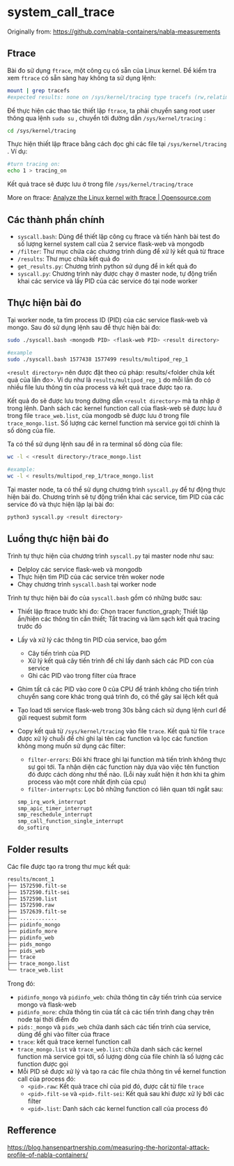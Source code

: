 # system_call_trace

Originally from: https://github.com/nabla-containers/nabla-measurements

## Ftrace

Bài đo sử dụng `ftrace`, một công cụ có sẵn của Linux kernel. Để kiểm tra xem `ftrace` có sẵn sàng hay không ta sử dụng lệnh:

```bash
mount | grep tracefs
#expected results: none on /sys/kernel/tracing type tracefs (rw,relatime,seclabel)
```

Để thực hiện các thao tác thiết lập `ftrace`, ta phải chuyển sang root user thông qua lệnh `sudo su` , chuyển tới đường dẫn `/sys/kernel/tracing` :

```bash
cd /sys/kernel/tracing
```

Thực hiện thiết lập ftrace bằng cách đọc ghi các file tại `/sys/kernel/tracing` . Ví dụ:

```bash
#turn tracing on:
echo 1 > tracing_on
```

Kết quả trace sẽ được lưu ở trong file `/sys/kernel/tracing/trace`

More on ftrace: [Analyze the Linux kernel with ftrace | Opensource.com](https://opensource.com/article/21/7/linux-kernel-ftrace)

## Các thành phần chính

- `syscall.bash`: Dùng để thiết lập công cụ ftrace và tiến hành bài test đo số lượng kernel system call của 2 service flask-web và mongodb
- `/filter`: Thư mục chứa các chương trình dùng để xử lý kết quả từ ftrace
- `/results`: Thư mục chứa kết quả đo
- `get_results.py`: Chương trình python sử dụng để in kết quả đo
- `syscall.py`: Chương trình này được chạy ở master node, tự động triển khai các service và lấy PID của các service đó tại node worker

## Thực hiện bài đo

Tại worker node, ta tìm process ID (PID) của các service flask-web và mongo. Sau đó sử dụng lệnh sau để thực hiện bài đo:

```bash
sudo ./syscall.bash <mongodb PID> <flask-web PID> <result directory>

#example
sudo ./syscall.bash 1577438 1577499 results/multipod_rep_1
```

`<result directory>` nên được đặt theo cú pháp: results/<folder chứa kết quả của lần đo>. Ví dụ như là `results/multipod_rep_1` do mỗi lần đo có nhiều file lưu thông tin của process và kết quả trace được tạo ra.

Kết quả đo sẽ được lưu trong đường dẫn `<result directory>` mà ta nhập ở trong lệnh. Danh sách các kernel function call của flask-web sẽ được lưu ở trong file `trace_web.list`, của mongodb sẽ được lưu ở trong file `trace_mongo.list`. Số lượng các kernel function mà service gọi tới chính là số dòng của file.

Ta có thể sử dụng lệnh sau để in ra terminal số dòng của file:

```bash
wc -l < <result directory>/trace_mongo.list

#example:
wc -l < results/multipod_rep_1/trace_mongo.list
```

Tại master node, ta có thể sử dụng chương trình `syscall.py` để tự động thực hiện bài đo. Chương trình sẽ tự động triển khai các service, tìm PID của các service đó và thực hiện lặp lại bài đo:

```bash
python3 syscall.py <result directory>
```

## Luồng thực hiện bài đo

Trình tự thực hiện của chương trình `syscall.py` tại master node như sau:

- Delploy các service flask-web và mongodb
- Thực hiện tìm PID của các service trên woker node
- Chạy chương trình `syscall.bash` tại worker node

Trình tự thực hiện bài đo của `syscall.bash` gồm có những bước sau:

- Thiết lập ftrace trước khi đo: Chọn tracer function_graph; Thiết lập ẩn/hiện các thông tin cần thiết; Tắt tracing và làm sạch kết quả tracing trước đó
- Lấy và xử lý các thông tin PID của service, bao gồm
    - Cây tiến trình của PID
    - Xử lý kết quả cây tiến trình để chỉ lấy danh sách các PID con của service
    - Ghi các PID vào trong filter của ftrace
- Ghim tất cả các PID vào core 0 của CPU để tránh không cho tiến trình chuyển sang core khác trong quá trình đo, có thể gây sai lệch kết quả
- Tạo load tới service flask-web trong 30s bằng cách sử dụng lệnh curl để gửi request submit form
- Copy kết quả từ `/sys/kernel/tracing` vào file `trace`. Kết quả từ file `trace` được xử lý chuỗi để chỉ ghi lại tên các function và lọc các function không mong muốn sử dụng các filter:
    - `filter-errors`: Đôi khi ftrace ghi lại function mà tiến trình không thực sự gọi tới. Ta nhận diện các function này dựa vào việc tên function đó được cách dòng như thế nào. (Lỗi này xuất hiện ít hơn khi ta ghim process vào một core nhất định của cpu)
    - `filter-interrupts`:  Lọc bỏ những function có liên quan tới ngắt sau:
    
    ```bash
    smp_irq_work_interrupt
    smp_apic_timer_interrupt
    smp_reschedule_interrupt
    smp_call_function_single_interrupt
    do_softirq
    ```
    

## Folder results

Các file được tạo ra trong thư mục kết quả:

```bash
results/mcont_1
├── 1572590.filt-se
├── 1572590.filt-sei
├── 1572590.list
├── 1572590.raw
├── 1572639.filt-se
├── ............
├── pidinfo_mongo
├── pidinfo_more
├── pidinfo_web
├── pids_mongo
├── pids_web
├── trace
├── trace_mongo.list
└── trace_web.list
```

Trong đó:

- `pidinfo_mongo` và `pidinfo_web`: chứa thông tin cây tiến trình của service mongo và flask-web
- `pidinfo_more`: chứa thông tin của tất cả các tiến trình đang chạy trên node tại thời điểm đo
- `pids:_mongo` và `pids_web` chứa danh sách các tiến trình của service, dùng để ghi vào filter của ftrace
- `trace`: kết quả trace kernel function call
- `trace_mongo.list` và `trace_web.list`: chứa danh sách các kernel function mà service gọi tới, số lượng dòng của file chính là số lượng các function được gọi
- Mỗi PID sẽ được xử lý và tạo ra các file chứa thông tin về kernel function call của process đó:
    - `<pid>.raw`: Kết quả trace chỉ của pid đó, được cắt từ file `trace`
    - `<pid>.filt-se` và `<pid>.filt-sei`: Kết quả sau khi được xử lý bởi các filter
    - `<pid>.list`: Danh sách các kernel function call của process đó

## Refference

https://blog.hansenpartnership.com/measuring-the-horizontal-attack-profile-of-nabla-containers/